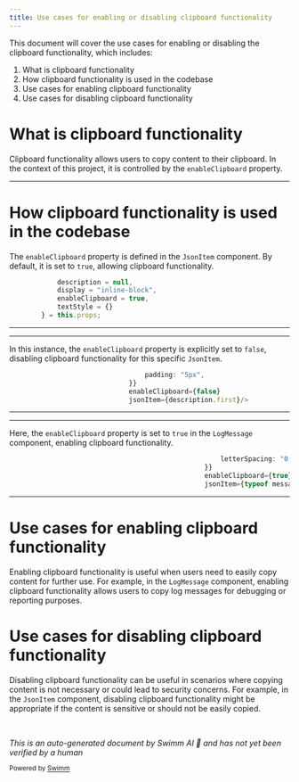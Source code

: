 ```yaml
---
title: Use cases for enabling or disabling clipboard functionality
---
```

This document will cover the use cases for enabling or disabling the clipboard functionality, which includes:

1. What is clipboard functionality
2. How clipboard functionality is used in the codebase
3. Use cases for enabling clipboard functionality
4. Use cases for disabling clipboard functionality

# What is clipboard functionality

Clipboard functionality allows users to copy content to their clipboard. In the context of this project, it is controlled by the `enableClipboard` property.

<SwmSnippet path="/src/components/JsonItem.js" line="16">

---

# How clipboard functionality is used in the codebase

The `enableClipboard` property is defined in the `JsonItem` component. By default, it is set to `true`, allowing clipboard functionality.

```javascript
            description = null,
            display = "inline-block",
            enableClipboard = true,
            textStyle = {}
        } = this.props;
```

---

</SwmSnippet>

<SwmSnippet path="/src/components/JsonItem.js" line="37">

---

In this instance, the `enableClipboard` property is explicitly set to `false`, disabling clipboard functionality for this specific `JsonItem`.

```javascript
                                  padding: "5px",
                              }}
                              enableClipboard={false}
                              jsonItem={description.first}/>
```

---

</SwmSnippet>

<SwmSnippet path="/src/components/LogMessage.js" line="129">

---

Here, the `enableClipboard` property is set to `true` in the `LogMessage` component, enabling clipboard functionality.

```javascript
                                                     letterSpacing: "0.08em",
                                                 }}
                                                 enableClipboard={true}
                                                 jsonItem={typeof messagePart.value === "number" ? "" + messagePart.value : messagePart.value}/>;
```

---

</SwmSnippet>

# Use cases for enabling clipboard functionality

Enabling clipboard functionality is useful when users need to easily copy content for further use. For example, in the `LogMessage` component, enabling clipboard functionality allows users to copy log messages for debugging or reporting purposes.

# Use cases for disabling clipboard functionality

Disabling clipboard functionality can be useful in scenarios where copying content is not necessary or could lead to security concerns. For example, in the `JsonItem` component, disabling clipboard functionality might be appropriate if the content is sensitive or should not be easily copied.

&nbsp;

*This is an auto-generated document by Swimm AI 🌊 and has not yet been verified by a human*

<SwmMeta version="3.0.0" repo-id="Z2l0aHViJTNBJTNBbW9ja3NlcnZlci11aSUzQSUzQVN3aW1tLURlbW8=" repo-name="mockserver-ui" doc-type="follow-up"><sup>Powered by [Swimm](/)</sup></SwmMeta>
